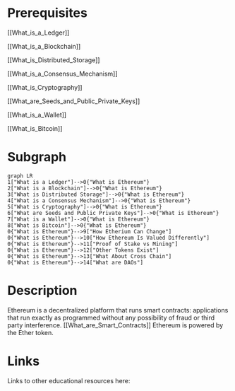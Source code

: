 # Prerequisites
[[What_is_a_Ledger]]


[[What_is_a_Blockchain]]


[[What_is_Distributed_Storage]]


[[What_is_a_Consensus_Mechanism]]


[[What_is_Cryptography]]


[[What_are_Seeds_and_Public_Private_Keys]]


[[What_is_a_Wallet]]


[[What_is_Bitcoin]]

# Subgraph

```mermaid
graph LR
1["What is a Ledger"]-->0{"What is Ethereum"}
2["What is a Blockchain"]-->0{"What is Ethereum"}
3["What is Distributed Storage"]-->0{"What is Ethereum"}
4["What is a Consensus Mechanism"]-->0{"What is Ethereum"}
5["What is Cryptography"]-->0{"What is Ethereum"}
6["What are Seeds and Public Private Keys"]-->0{"What is Ethereum"}
7["What is a Wallet"]-->0{"What is Ethereum"}
8["What is Bitcoin"]-->0{"What is Ethereum"}
0{"What is Ethereum"}-->9["How Etherium Can Change"]
0{"What is Ethereum"}-->10["How Ethereum Is Valued Differently"]
0{"What is Ethereum"}-->11["Proof of Stake vs Mining"]
0{"What is Ethereum"}-->12["Other Tokens Exist"]
0{"What is Ethereum"}-->13["What About Cross Chain"]
0{"What is Ethereum"}-->14["What are DAOs"]
```



# Description
Ethereum is a decentralized platform that runs smart contracts: applications that run exactly as programmed without any possibility of fraud or third party interference. [[What_are_Smart_Contracts]] Ethereum is powered by the Ether token.

# Links
Links to other educational resources here: